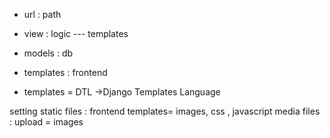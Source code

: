 

- url : path
- view : logic --- templates
- models : db
- templates : frontend

- templates = DTL ->Django Templates Language

setting
static files : frontend templates= images, css , javascript
media files : upload = images